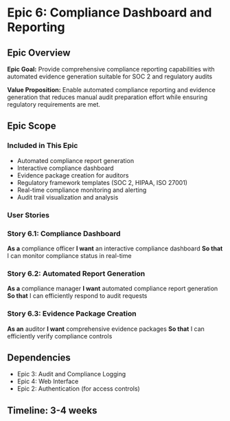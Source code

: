 # Epic 6: Compliance Dashboard and Reporting

## Epic Overview

**Epic Goal:** Provide comprehensive compliance reporting capabilities with automated evidence generation suitable for SOC 2 and regulatory audits

**Value Proposition:** Enable automated compliance reporting and evidence generation that reduces manual audit preparation effort while ensuring regulatory requirements are met.

## Epic Scope

### Included in This Epic
- Automated compliance report generation
- Interactive compliance dashboard
- Evidence package creation for auditors
- Regulatory framework templates (SOC 2, HIPAA, ISO 27001)
- Real-time compliance monitoring and alerting
- Audit trail visualization and analysis

### User Stories

### Story 6.1: Compliance Dashboard
**As a** compliance officer
**I want** an interactive compliance dashboard
**So that** I can monitor compliance status in real-time

### Story 6.2: Automated Report Generation
**As a** compliance manager
**I want** automated compliance report generation
**So that** I can efficiently respond to audit requests

### Story 6.3: Evidence Package Creation
**As an** auditor
**I want** comprehensive evidence packages
**So that** I can efficiently verify compliance controls

## Dependencies
- Epic 3: Audit and Compliance Logging
- Epic 4: Web Interface
- Epic 2: Authentication (for access controls)

## Timeline: 3-4 weeks